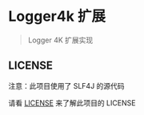 # Logger4k 扩展

> Logger 4K 扩展实现

## LICENSE

注意：此项目使用了 SLF4J 的源代码

请看 [LICENSE](./LICENSE) 来了解此项目的 LICENSE
